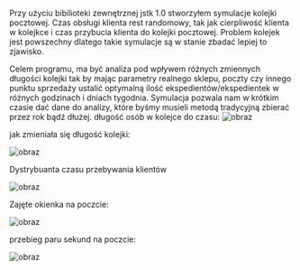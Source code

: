 Przy użyciu bibilioteki zewnętrznej jstk 1.0 stworzyłem symulacje kolejki pocztowej. Czas obsługi klienta rest randomowy, tak jak cierpliwość klienta w kolejkce i czas przybucia klienta do kolejki pocztowej. Problem kolejek jest powszechny dlatego takie symulacje są w stanie zbadać lepiej to zjawisko.

Celem programu, ma być analiza pod wpływem różnych zmiennych długości kolejki tak by mając parametry realnego sklepu, poczty czy innego punktu sprzedaży ustalić optymalną ilość ekspedientów/ekspedientek w różnych godzinach i dniach tygodnia. Symulacja pozwala nam w krótkim czasie dać dane do analizy, które byśmy musieli metodą tradycyjną zbierać przez rok bądź dłużej.
długość osób w kolejce do czasu:
![obraz](https://github.com/WojtekMatr/SymulacjaKolejkiPocztowej/assets/127395210/bbdb25b3-20f0-44ae-849b-b66c1494c173)

jak zmieniała się długość kolejki:

![obraz](https://github.com/WojtekMatr/SymulacjaKolejkiPocztowej/assets/127395210/b185f856-eaa5-4140-bca4-d2644c229b62)

Dystrybuanta czasu przebywania klientów

![obraz](https://github.com/WojtekMatr/SymulacjaKolejkiPocztowej/assets/127395210/48149ef8-9eaf-4ea7-9f29-4629eb0bf790)

Zajęte okienka na poczcie:


![obraz](https://github.com/WojtekMatr/SymulacjaKolejkiPocztowej/assets/127395210/fbea4ef3-320b-4cbd-8bc5-5b07bd1ebd02)

przebieg paru sekund na poczcie:


![obraz](https://github.com/WojtekMatr/SymulacjaKolejkiPocztowej/assets/127395210/184c65d2-9243-4a0e-a7e1-44613afc7b90)
